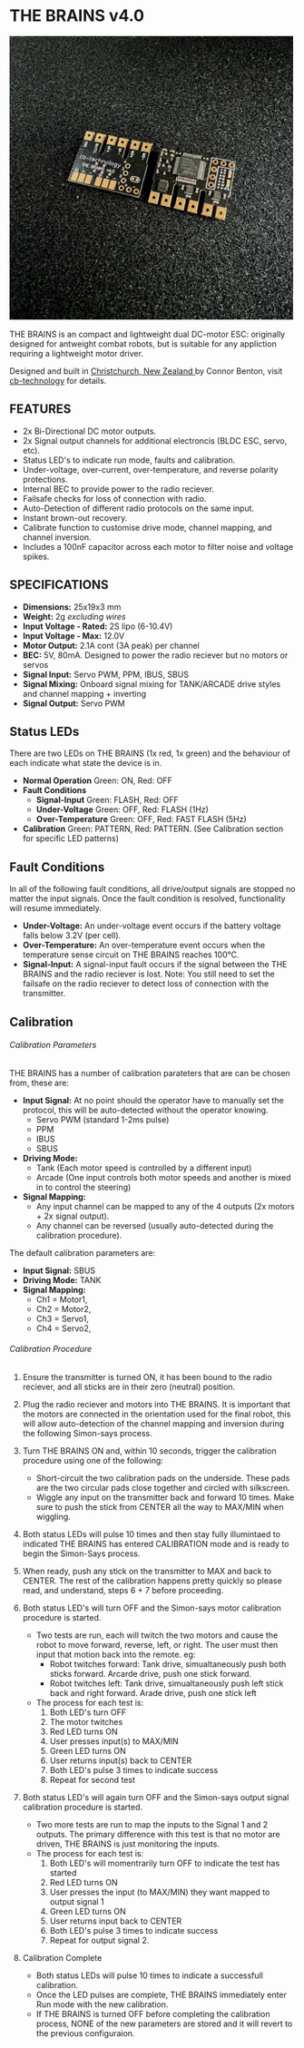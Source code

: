 # THE BRAINS v4.0

<img src="assets/THE_BRAINS.jpg" width="500">

THE BRAINS is an compact and lightweight dual DC-motor ESC: originally designed for antweight combat robots, but is suitable for any appliction requiring a lightweight motor driver.

Designed and built in [Christchurch, New Zealand ](https://www.google.co.nz/maps/place/Christchurch+New+Zealand) by Connor Benton, visit [cb-technology](https://www.cb-technology.co.nz/) for details.

## FEATURES

- 2x Bi-Directional DC motor outputs.
- 2x Signal output channels for additional electroncis (BLDC ESC, servo, etc).
- Status LED's to indicate run mode, faults and calibration.
- Under-voltage, over-current, over-temperature, and reverse polarity protections.
- Internal BEC to provide power to the radio reciever.
- Failsafe checks for loss of connection with radio.
- Auto-Detection of different radio protocols on the same input.
- Instant brown-out recovery.
- Calibrate function to customise drive mode, channel mapping, and channel inversion.
- Includes a 100nF capacitor across each motor to filter noise and voltage spikes.

## SPECIFICATIONS

- **Dimensions:** 25x19x3 mm
- **Weight:** 2g *excluding wires*
- **Input Voltage - Rated:** 2S lipo (6-10.4V)
- **Input Voltage - Max:** 12.0V
- **Motor Output:** 2.1A cont (3A peak) per channel 
- **BEC:** 5V, 80mA. Designed to power the radio reciever but no motors or servos
- **Signal Input:** Servo PWM, PPM, IBUS, SBUS
- **Signal Mixing:** Onboard signal mixing for TANK/ARCADE drive styles and channel mapping + inverting
- **Signal Output:** Servo PWM 
   
## Status LEDs
There are two LEDs on THE BRAINS (1x red, 1x green) and the behaviour of each indicate what state the device is in.
 - **Normal Operation** Green: ON, Red: OFF
 - **Fault Conditions**
    - **Signal-Input** Green: FLASH, Red: OFF
    - **Under-Voltage** Green: OFF, Red: FLASH (1Hz)
    - **Over-Temperature** Green: OFF, Red: FAST FLASH (5Hz)
 - **Calibration** Green: PATTERN, Red: PATTERN. (See Calibration section for specific LED patterns) 

## Fault Conditions
In all of the following fault conditions, all drive/output signals are stopped no matter the input signals. Once the fault condition is resolved, functionality will resume immediately. 
 - **Under-Voltage:** An under-voltage event occurs if the battery voltage falls below 3.2V (per cell). 
 - **Over-Temperature:** An over-temperature event occurs when the temperature sense circuit on THE BRAINS reaches 100°C.
 - **Signal-Input:** A signal-input fault occurs if the signal between the THE BRAINS and the radio reciever is lost. Note: You still need to set the failsafe on the radio reciever to detect loss of connection with the transmitter.

## Calibration
###### Calibration Parameters
THE BRAINS has a number of calibration parateters that are can be chosen from, these are:
- **Input Signal:**
At no point should the operator have to manually set the protocol, this will be auto-detected without the operator knowing.
    - Servo PWM (standard 1-2ms pulse)
    - PPM
    - IBUS
    - SBUS
- **Driving Mode:**
    - Tank (Each motor speed is controlled by a different input)
    - Arcade (One input controls both motor speeds and another is mixed in to control the steering) 
- **Signal Mapping:**
    - Any input channel can be mapped to any of the 4 outputs (2x motors + 2x signal output). 
    - Any channel can be reversed (usually auto-detected during the calibration procedure). 

The default calibration parameters are:
- **Input Signal:** SBUS
- **Driving Mode:** TANK
- **Signal Mapping:** 
     - Ch1 = Motor1, 
     - Ch2 = Motor2,
     - Ch3 = Servo1,
     - Ch4 = Servo2,

###### Calibration Procedure
 1. Ensure the transmitter is turned ON, it has been bound to the radio reciever, and all sticks are in their zero (neutral) position.

 2. Plug the radio reciever and motors into THE BRAINS. 
 It is important that the motors are connected in the orientation used for the final robot, this will allow auto-detection of the channel mapping and inversion during the following Simon-says process.

 3. Turn THE BRAINS ON and, within 10 seconds, trigger the calibration procedure using one of the following:
    - Short-circuit the two calibration pads on the underside. 
    These pads are the two circular pads close together and circled with silkscreen.
    - Wiggle any input on the transmitter back and forward 10 times. 
    Make sure to push the stick from CENTER all the way to MAX/MIN when wiggling. 

 4. Both status LEDs will pulse 10 times and then stay fully illumintaed to indicated THE BRAINS has entered CALIBRATION mode and is ready to begin the Simon-Says process. 

 5. When ready, push any stick on the transmitter to MAX and back to CENTER.
 The rest of the calibration happens pretty quickly so please read, and understand, steps 6 + 7 before proceeding. 

 6. Both status LED's will turn OFF and the Simon-says motor calibration procedure is started. 
    - Two tests are run, each will twitch the two motors and cause the robot to move forward, reverse, left, or right. 
    The user must then input that motion back into the remote. eg:
        - Robot twitches forward: Tank drive, simualtaneously push both sticks forward. Arcarde drive, push one stick forward.
        - Robot twitches left: Tank drive, simualtaneously push left stick back and right forward. Arade drive, push one stick left
    - The process for each test is:
        1. Both LED's turn OFF
        2. The motor twitches
        3. Red LED turns ON
        4. User presses input(s) to MAX/MIN
        5. Green LED turns ON 
        6. User returns input(s) back to CENTER
        7. Both LED's pulse 3 times to indicate success
        8. Repeat for second test

 7. Both status LED's will again turn OFF and the Simon-says output signal calibration procedure is started. 
    - Two more tests are run to map the inputs to the Signal 1 and 2 outputs. The primary difference with this test is that no motor are driven, THE BRAINS is just monitoring the inputs.
    - The process for each test is:
        1. Both LED's will momentrarily turn OFF to indicate the test has started
        2. Red LED turns ON
        3. User presses the input (to MAX/MIN) they want mapped to output signal 1
        4. Green LED turns ON
        5. User returns input back to CENTER 
        6. Both LED's pulse 3 times to indicate success
        7. Repeat for output signal 2.

 12. Calibration Complete
     - Both status LEDs will pulse 10 times to indicate a successfull calibration.
     - Once the LED pulses are complete, THE BRAINS immediately enter Run mode with the new calibration.
     - If THE BRAINS is turned OFF before completing the calibration process, NONE of the new parameters are stored and it will revert to the previous configuraion. 
